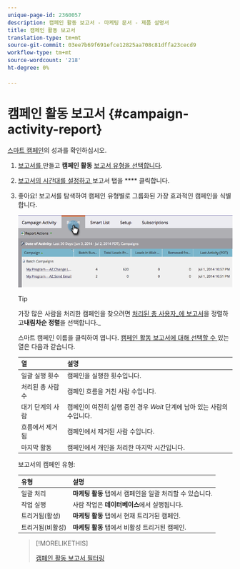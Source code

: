 ```yaml
---
unique-page-id: 2360057
description: 캠페인 활동 보고서 - 마케팅 문서 - 제품 설명서
title: 캠페인 활동 보고서
translation-type: tm+mt
source-git-commit: 03ee7b69f691efce12825aa708c81dffa23cecd9
workflow-type: tm+mt
source-wordcount: '218'
ht-degree: 0%

---
```



# 캠페인 활동 보고서 {#campaign-activity-report}

[스마트 캠페인](/help/marketo/product-docs/core-marketo-concepts/smart-campaigns/creating-a-smart-campaign/understanding-batch-and-trigger-smart-campaigns.md)의 성과를 확인하십시오.

1. [보고서를 ](/help/marketo/product-docs/reporting/basic-reporting/creating-reports/create-a-report-in-a-program.md) 만들고  **캠페인 활동** [보고서 유형을 선택합니다](/help/marketo/product-docs/reporting/basic-reporting/report-types/report-type-overview.md).

1. [보고서의 시간대를 설정하고 ](/help/marketo/product-docs/reporting/basic-reporting/editing-reports/change-a-report-time-frame.md) 보고서 탭을  **** 클릭합니다.

1. 좋아요! 보고서를 탐색하여 캠페인 유형별로 그룹화된 가장 효과적인 캠페인을 식별합니다.

   ![](assets/image2014-9-16-16-3a8-3a45.png)

   >[!TIP]
   >
   >가장 많은 사람을 처리한 캠페인을 찾으려면 [처리된 총 사용자&#x200B;_에 보고서](/help/marketo/product-docs/reporting/basic-reporting/editing-reports/sort-report-on-columns.md)을 정렬하고&#x200B;**내림차순 정렬**을 선택합니다._

   스마트 캠페인 이름을 클릭하여 엽니다.  [캠페인 활동 보고서에 대해 선택할 수 ](/help/marketo/product-docs/reporting/basic-reporting/editing-reports/select-report-columns.md) 있는 열은 다음과 같습니다.

   | 열 | 설명 |
   |---|---|
   | 일괄 실행 횟수 | 캠페인을 실행한 횟수입니다. |
   | 처리된 총 사람 수 | 캠페인 흐름을 거친 사람 수입니다. |
   | 대기 단계의 사람 | 캠페인이 여전히 실행 중인 경우 *Wait* 단계에 남아 있는 사람의 수입니다. |
   | 흐름에서 제거됨 | 캠페인에서 제거된 사람 수입니다. |
   | 마지막 활동 | 캠페인에서 개인을 처리한 마지막 시간입니다. |

   보고서의 캠페인 유형:

   | 유형 | 설명 |
   |---|---|
   | 일괄 처리 | **마케팅 활동** 탭에서 캠페인을 일괄 처리할 수 있습니다. |
   | 작업 실행 | 사람 작업은 **데이터베이스**&#x200B;에서 실행됩니다. |
   | 트리거됨(활성) | **마케팅 활동** 탭에서 현재 트리거된 캠페인. |
   | 트리거됨(비활성) | **마케팅 활동** 탭에서 비활성 트리거된 캠페인. |

   >[!MORELIKETHIS]
   >
   >[캠페인 활동 보고서 필터링](/help/marketo/product-docs/reporting/basic-reporting/report-activity/filter-a-campaign-activity-report.md)

